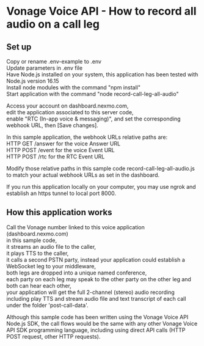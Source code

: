 # Vonage Voice API - How to record all audio on a call leg

## Set up

Copy or rename .env-example to .env<br>
Update parameters in .env file<br>
Have Node.js installed on your system, this application has been tested with Node.js version 16.15<br>
Install node modules with the command "npm install"<br>
Start application with the command "node record-call-leg-all-audio"<br>

Access your account on dashboard.nexmo.com,<br>
edit the application associated to this server code,<br>
enable "RTC (In-app voice & messaging)", and set the corresponding webhook URL, then [Save changes].<br>

In this sample application, the webhook URLs relative paths are:<br>
HTTP GET /answer for the voice Answer URL<br>
HTTP POST /event for the voice Event URL<br>
HTTP POST /rtc for the RTC Event URL<br>

Modify those relative paths in this sample code record-call-leg-all-audio.js to match your actual webhook URLs as set in the dashboard.

If you run this application locally on your computer, you may use ngrok and establish an https tunnel to local port 8000.

## How this application works

Call the Vonage number linked to this voice application (dashboard.nexmo.com)<br>
in this sample code,<br>
it streams an audio file to the caller,<br>
it plays TTS to the caller,<br>
it calls a second PSTN party, instead your application could establish a WebSocket leg to your middleware,<br>
both legs are dropped into a unique named conference,<br>
each party on each leg may speak to the other party on the other leg and both can hear each other,<br>
your application will get the full 2-channel (stereo) audio recording including play TTS and stream audio file and text transcript of each call under the folder 'post-call-data'.

Although this sample code has been written using the Vonage Voice API Node.js SDK, the call flows would be the same with any other Vonage Voice API SDK programming language, including using direct API calls (HTTP POST request, other HTTP requests).

